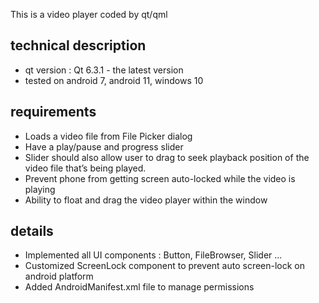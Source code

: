 This is a video player coded by qt/qml

## technical description

- qt version :
	Qt 6.3.1 - the latest version
- tested on android 7, android 11, windows 10

## requirements

- Loads a video file from File Picker dialog
- Have a play/pause and progress slider
- Slider should also allow user to drag to seek playback position of the video file that’s being played.
- Prevent phone from getting screen auto-locked while the video is playing
- Ability to float and drag the video player within the window

## details
- Implemented all UI components :
	Button, FileBrowser, Slider ...
- Customized ScreenLock component to prevent auto screen-lock on android platform
- Added AndroidManifest.xml file to manage permissions

